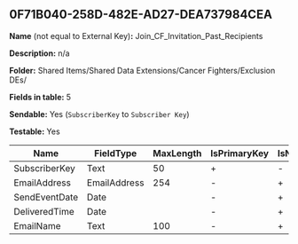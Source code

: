 ## 0F71B040-258D-482E-AD27-DEA737984CEA

**Name** (not equal to External Key)**:** Join_CF_Invitation_Past_Recipients

**Description:** n/a

**Folder:** Shared Items/Shared Data Extensions/Cancer Fighters/Exclusion DEs/

**Fields in table:** 5

**Sendable:** Yes (`SubscriberKey` to `Subscriber Key`)

**Testable:** Yes

| Name | FieldType | MaxLength | IsPrimaryKey | IsNullable | DefaultValue |
| --- | --- | --- | --- | --- | --- |
| SubscriberKey | Text | 50 | + | - |  |
| EmailAddress | EmailAddress | 254 | - | + |  |
| SendEventDate | Date |  | - | + |  |
| DeliveredTime | Date |  | - | + |  |
| EmailName | Text | 100 | - | + |  |
